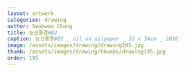 ```yaml
---
layout: artwork
categories: drawing
author: Seokwoo Chung
title: 능선풍경#02
caption: 능선풍경#02 _ oil on oilpaper _ 32 x 24cm _ 2016
image: /assets/images/drawing/drawing195.jpg
thumb: /assets/images/drawing/thumbs/drawing195.jpg
order: 195
---
```

